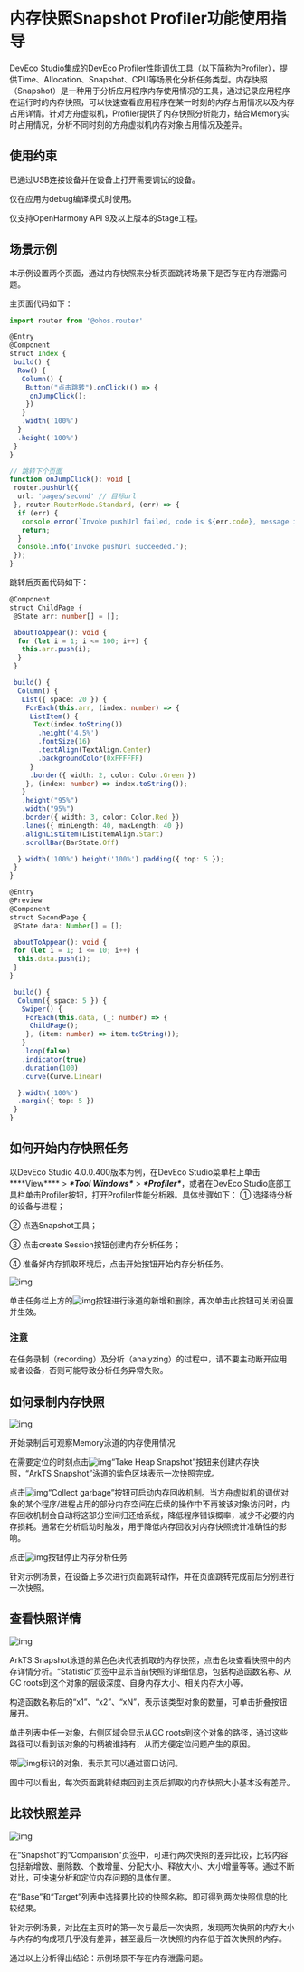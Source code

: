 # 内存快照Snapshot Profiler功能使用指导

DevEco Studio集成的DevEco Profiler性能调优工具（以下简称为Profiler），提供Time、Allocation、Snapshot、CPU等场景化分析任务类型。内存快照（Snapshot）是一种用于分析应用程序内存使用情况的工具，通过记录应用程序在运行时的内存快照，可以快速查看应用程序在某一时刻的内存占用情况以及内存占用详情。针对方舟虚拟机，Profiler提供了内存快照分析能力，结合Memory实时占用情况，分析不同时刻的方舟虚拟机内存对象占用情况及差异。

## 使用约束

已通过USB连接设备并在设备上打开需要调试的设备。

仅在应用为debug编译模式时使用。

仅支持OpenHarmony API 9及以上版本的Stage工程。

## 场景示例

本示例设置两个页面，通过内存快照来分析页面跳转场景下是否存在内存泄露问题。

主页面代码如下：

```ts
import router from '@ohos.router'

@Entry
@Component
struct Index {
 build() {
  Row() {
   Column() {
    Button("点击跳转").onClick(() => {
     onJumpClick();
    })
   }
   .width('100%')
  }
  .height('100%')
 }
}

// 跳转下个页面
function onJumpClick(): void {
 router.pushUrl({
  url: 'pages/second' // 目标url
 }, router.RouterMode.Standard, (err) => {
  if (err) {
   console.error(`Invoke pushUrl failed, code is ${err.code}, message is ${err.message}`);
   return;
  }
  console.info('Invoke pushUrl succeeded.');
 });
}
```

跳转后页面代码如下：

```ts
@Component
struct ChildPage {
 @State arr: number[] = [];

 aboutToAppear(): void {
  for (let i = 1; i <= 100; i++) {
   this.arr.push(i);
  }
 }

 build() {
  Column() {
   List({ space: 20 }) {
    ForEach(this.arr, (index: number) => {
     ListItem() {
      Text(index.toString())
       .height('4.5%')
       .fontSize(16)
       .textAlign(TextAlign.Center)
       .backgroundColor(0xFFFFFF)
     }
     .border({ width: 2, color: Color.Green })
    }, (index: number) => index.toString());
   }
   .height("95%")
   .width("95%")
   .border({ width: 3, color: Color.Red })
   .lanes({ minLength: 40, maxLength: 40 })
   .alignListItem(ListItemAlign.Start)
   .scrollBar(BarState.Off)

  }.width('100%').height('100%').padding({ top: 5 });
 }
}

@Entry
@Preview
@Component
struct SecondPage {
 @State data: Number[] = [];

 aboutToAppear(): void {
 for (let i = 1; i <= 10; i++) {
  this.data.push(i);
 }
}

 build() {
  Column({ space: 5 }) {
   Swiper() {
    ForEach(this.data, (_: number) => {
     ChildPage();
    }, (item: number) => item.toString());
   }
   .loop(false)
   .indicator(true)
   .duration(100)
   .curve(Curve.Linear)

  }.width('100%')
  .margin({ top: 5 })
 }
}
```

## 如何开始内存快照任务

以DevEco Studio 4.0.0.400版本为例，在DevEco Studio菜单栏上单击***\*View\**** > ***\*Tool Windows\**** > ***\*Profiler\****，或者在DevEco Studio底部工具栏单击Profiler按钮，打开Profiler性能分析器。具体步骤如下：
① 选择待分析的设备与进程；

② 点选Snapshot工具；

③ 点击create Session按钮创建内存分析任务；

④ 准备好内存抓取环境后，点击开始按钮开始内存分析任务。

![img](imagesrofiler_snapshot.jpg)

单击任务栏上方的![img](imagesrofiler_select.jpg)按钮进行泳道的新增和删除，再次单击此按钮可关闭设置并生效。

### 注意

在任务录制（recording）及分析（analyzing）的过程中，请不要主动断开应用或者设备，否则可能导致分析任务异常失败。

## 如何录制内存快照

![img](imagesrofiler_snapshot_record.jpg)

开始录制后可观察Memory泳道的内存使用情况

在需要定位的时刻点击![img](imagesrofiler_snapshot_camera.jpg)“Take Heap Snapshot”按钮来创建内存快照，“ArkTS Snapshot”泳道的紫色区块表示一次快照完成。

点击![img](imagesrofiler_collect_garbage.jpg)“Collect garbage”按钮可启动内存回收机制。当方舟虚拟机的调优对象的某个程序/进程占用的部分内存空间在后续的操作中不再被该对象访问时，内存回收机制会自动将这部分空间归还给系统，降低程序错误概率，减少不必要的内存损耗。通常在分析启动时触发，用于降低内存回收对内存快照统计准确性的影响。

点击![img](imagesrofiler_stop.jpg)按钮停止内存分析任务

针对示例场景，在设备上多次进行页面跳转动作，并在页面跳转完成前后分别进行一次快照。

## 查看快照详情

![img](imagesrofiler_snapshot_detail.jpg)

ArkTS Snapshot泳道的紫色色块代表抓取的内存快照，点击色块查看快照中的内存详情分析。“Statistic”页签中显示当前快照的详细信息，包括构造函数名称、从GC roots到这个对象的层级深度、自身内存大小、相关内存大小等。

构造函数名称后的“x1”、“x2”、“xN”，表示该类型对象的数量，可单击折叠按钮展开。

单击列表中任一对象，右侧区域会显示从GC roots到这个对象的路径，通过这些路径可以看到该对象的句柄被谁持有，从而方便定位问题产生的原因。

带![img](imagesrofiler_details.jpg)标识的对象，表示其可以通过窗口访问。

图中可以看出，每次页面跳转结束回到主页后抓取的内存快照大小基本没有差异。

## 比较快照差异

![img](imagesrofiler_snapshot_compare.jpg)

在“Snapshot”的“Comparision”页签中，可进行两次快照的差异比较，比较内容包括新增数、删除数、个数增量、分配大小、释放大小、大小增量等等。通过不断对比，可快速分析和定位内存问题的具体位置。

在“Base”和“Target”列表中选择要比较的快照名称，即可得到两次快照信息的比较结果。

针对示例场景，对比在主页时的第一次与最后一次快照，发现两次快照的内存大小与内存的构成项几乎没有差异，甚至最后一次快照的内存低于首次快照的内存。

通过以上分析得出结论：示例场景不存在内存泄露问题。
